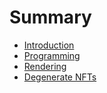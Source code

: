 # Summary

- [Introduction](./introduction.md)
- [Programming](./programming.md)
- [Rendering](./rendering.md)
- [Degenerate NFTs](./nfts.md)
